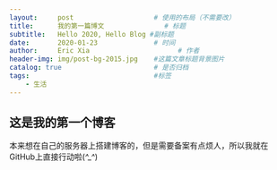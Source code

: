 ```yaml
---
layout:     post                    # 使用的布局（不需要改）
title:      我的第一篇博文               # 标题 
subtitle:   Hello 2020, Hello Blog #副标题
date:       2020-01-23              # 时间
author:     Eric Xia                      # 作者
header-img: img/post-bg-2015.jpg    #这篇文章标题背景图片
catalog: true                       # 是否归档
tags:                               #标签
    - 生活
---
```

## 这是我的第一个博客
本来想在自己的服务器上搭建博客的，但是需要备案有点烦人，所以我就在GitHub上直接行动啦(*^_^*)
